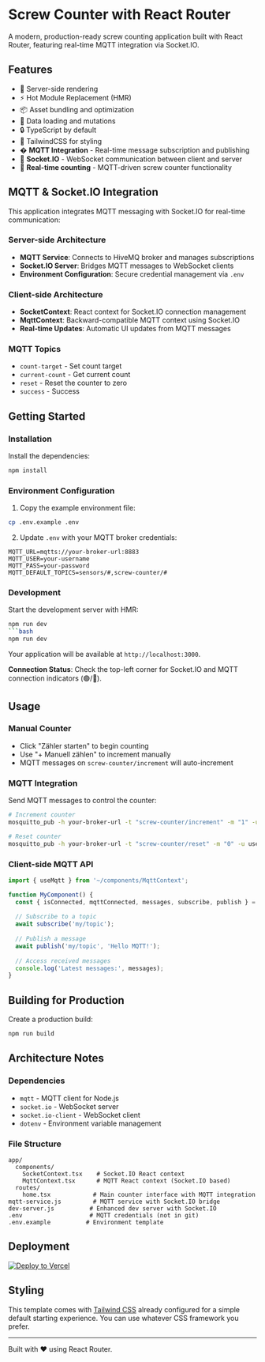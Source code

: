 # Screw Counter with React Router

A modern, production-ready screw counting application built with React Router, featuring real-time MQTT integration via Socket.IO.

## Features

- 🚀 Server-side rendering
- ⚡️ Hot Module Replacement (HMR)
- 📦 Asset bundling and optimization
- 🔄 Data loading and mutations
- 🔒 TypeScript by default
- 🎉 TailwindCSS for styling
- � **MQTT Integration** - Real-time message subscription and publishing
- 🔌 **Socket.IO** - WebSocket communication between client and server
- 🔢 **Real-time counting** - MQTT-driven screw counter functionality

## MQTT & Socket.IO Integration

This application integrates MQTT messaging with Socket.IO for real-time communication:

### Server-side Architecture
- **MQTT Service**: Connects to HiveMQ broker and manages subscriptions
- **Socket.IO Server**: Bridges MQTT messages to WebSocket clients
- **Environment Configuration**: Secure credential management via `.env`

### Client-side Architecture  
- **SocketContext**: React context for Socket.IO connection management
- **MqttContext**: Backward-compatible MQTT context using Socket.IO
- **Real-time Updates**: Automatic UI updates from MQTT messages

### MQTT Topics
- `count-target` - Set count target
- `current-count` - Get current count
- `reset` - Reset the counter to zero
- `success` - Success

## Getting Started

### Installation

Install the dependencies:

```bash
npm install
```

### Environment Configuration

1. Copy the example environment file:
```bash
cp .env.example .env
```

2. Update `.env` with your MQTT broker credentials:
```env
MQTT_URL=mqtts://your-broker-url:8883
MQTT_USER=your-username
MQTT_PASS=your-password
MQTT_DEFAULT_TOPICS=sensors/#,screw-counter/#
```

### Development

Start the development server with HMR:

```bash
npm run dev
```bash
npm run dev
```

Your application will be available at `http://localhost:3000`.

**Connection Status**: Check the top-left corner for Socket.IO and MQTT connection indicators (🟢/🔴).

## Usage

### Manual Counter
- Click "Zähler starten" to begin counting
- Use "+ Manuell zählen" to increment manually
- MQTT messages on `screw-counter/increment` will auto-increment

### MQTT Integration
Send MQTT messages to control the counter:
```bash
# Increment counter
mosquitto_pub -h your-broker-url -t "screw-counter/increment" -m "1" -u username -P password

# Reset counter
mosquitto_pub -h your-broker-url -t "screw-counter/reset" -m "0" -u username -P password
```

### Client-side MQTT API
```typescript
import { useMqtt } from '~/components/MqttContext';

function MyComponent() {
  const { isConnected, mqttConnected, messages, subscribe, publish } = useMqtt();
  
  // Subscribe to a topic
  await subscribe('my/topic');
  
  // Publish a message
  await publish('my/topic', 'Hello MQTT!');
  
  // Access received messages
  console.log('Latest messages:', messages);
}
```

## Building for Production

Create a production build:

```bash
npm run build
```

## Architecture Notes

### Dependencies
- `mqtt` - MQTT client for Node.js
- `socket.io` - WebSocket server
- `socket.io-client` - WebSocket client
- `dotenv` - Environment variable management

### File Structure
```
app/
  components/
    SocketContext.tsx    # Socket.IO React context
    MqttContext.tsx      # MQTT React context (Socket.IO based)
  routes/
    home.tsx            # Main counter interface with MQTT integration
mqtt-service.js         # MQTT service with Socket.IO bridge
dev-server.js          # Enhanced dev server with Socket.IO
.env                   # MQTT credentials (not in git)
.env.example          # Environment template
```

## Deployment

[![Deploy to Vercel](https://vercel.com/button)](https://vercel.com/new/clone?repository-url=https%3A%2F%2Fgithub.com%2Fremix-run%2Freact-router-templates%2Ftree%2Fmain%2Fvercel&project-name=my-react-router-app&repository-name=my-react-router-app)

## Styling

This template comes with [Tailwind CSS](https://tailwindcss.com/) already configured for a simple default starting experience. You can use whatever CSS framework you prefer.

---

Built with ❤️ using React Router.

